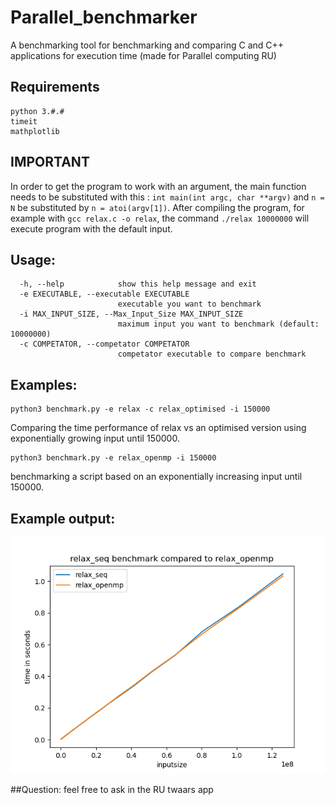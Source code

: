 # Parallel_benchmarker
A benchmarking tool for benchmarking and comparing C and C++ applications for execution time (made for Parallel computing RU)

## Requirements
```
python 3.#.#
timeit
mathplotlib
```
## IMPORTANT
In order to get the program to work with an argument, the main function needs to be substituted with this :
`int main(int argc, char **argv)` and `n = N` be substituted by `n = atoi(argv[1])`.
After compiling the program, for example with `gcc relax.c -o relax`, the command `./relax 10000000`
will execute program with the default input.


## Usage:
```
  -h, --help            show this help message and exit
  -e EXECUTABLE, --executable EXECUTABLE
                        executable you want to benchmark
  -i MAX_INPUT_SIZE, --Max_Input_Size MAX_INPUT_SIZE
                        maximum input you want to benchmark (default: 10000000)
  -c COMPETATOR, --competator COMPETATOR
                        competator executable to compare benchmark

```
## Examples:
```
python3 benchmark.py -e relax -c relax_optimised -i 150000 
```
Comparing the time performance of relax vs an optimised version using exponentially growing input until 150000.
```
python3 benchmark.py -e relax_openmp -i 150000
```
benchmarking a script based on an exponentially increasing input until 150000.

## Example output:
![Example output](example.png)

##Question:
feel free to ask in the RU twaars app

